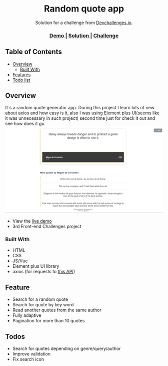 <h1 align="center">Random quote app</h1>

<div align="center">
   Solution for a challenge from  <a href="http://devchallenges.io" target="_blank">Devchallenges.io</a>.
</div>

<div align="center">
  <h3>
    <a href="https://ic3top.github.io/devChallenges/quote-generator/dist/index.html">
      Demo
    </a>
    <span> | </span>
    <a href="https://devchallenges.io/challenges/ohgVTyJCbm5OZyTB2gNY">
      Solution
    </a>
    <span> | </span>
    <a href="https://devchallenges.io/challenges/8Y3J4ucAMQpSnYTwwWW8">
      Challenge
    </a>
  </h3>
</div>

<!-- TABLE OF CONTENTS -->

## Table of Contents

- [Overview](#overview)
    - [Built With](#built-with)
- [Features](#features)
- [Todo list](#todos)

<!-- OVERVIEW -->

## Overview
It`s a random quote generator app. During this project I learn lots of new about axios and how easy is it, also I was using Element plus UI(seems like it was unnecessary in such project) second time just for check it out and see how does it go.
![screenshot](./screenshot/quote-app.png)

- View the [live demo](https://ic3top.github.io/devChallenges/quote-generator/dist/index.html)
- 3rd Front-end Challenges project

### Built With

- HTML
- CSS
- JS/Vue
- Element plus UI library
- axios (for requests to [this API](https://github.com/pprathameshmore/QuoteGarden))

## Feature

- Search for a random quote
- Search for quote by key word  
- Read another quotes from the same author
- Fully adaptive
- Pagination for more than 10 quotes

## Todos

- Search for quotes depending on genre/query/author
- Improve validation
- Fix search icon
